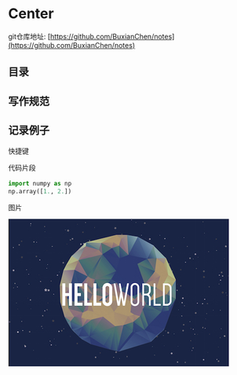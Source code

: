 # Center

git仓库地址: [https://github.com/BuxianChen/notes](https://github.com/BuxianChen/notes)

## 目录

## **写作规范**

## **记录例子**

快捷键

代码片段

```python
import numpy as np
np.array([1., 2.])
```

图片

![&#x5F15;&#x7528;&#x81EA;coursera: algorithms4 homework 0 image](.gitbook/assets/logo.png)



